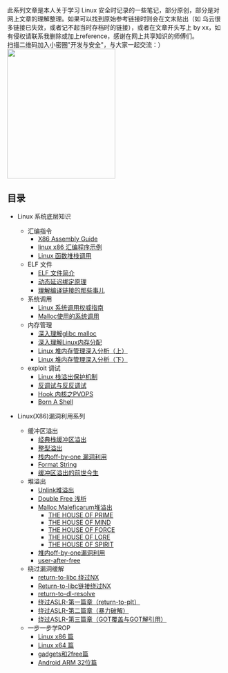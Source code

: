 此系列文章是本人关于学习 Linux 安全时记录的一些笔记，部分原创，部分是对网上文章的理解整理。如果可以找到原始参考链接时则会在文末贴出（如 乌云很多链接已失效，或者记不起当时存档时的链接），或者在文章开头写上 by xx，如有侵权请联系我删除或加上reference，感谢在网上共享知识的师傅们。  
扫描二维码加入小密圈"开发与安全"，与大家一起交流：）      
<img src="https://raw.githubusercontent.com/JnuSimba/WebSecNotes/master/pictures/%E5%BC%80%E5%8F%91%E4%B8%8E%E5%AE%89%E5%85%A8.jpg" width="250" height="300">   
   
## 目录

* Linux 系统底层知识
	- 汇编指令
		- [X86 Assembly Guide](./Linux%20系统底层知识/X86%20Assembly%20Guide.md)
		- [linux x86 汇编程序示例](./Linux%20系统底层知识/linux%20x86%20汇编程序示例.md)
		- [Linux 函数堆栈调用](./Linux%20系统底层知识/Linux%20函数堆栈调用.md)
	- ELF 文件
		- [ELF 文件简介](./Linux%20系统底层知识/ELF%20文件简介.md)
		- [动态延迟绑定原理](./Linux%20系统底层知识/动态延迟绑定原理.md)
		- [理解编译链接的那些事儿](./Linux%20系统底层知识//理解编译链接的那些事儿.md)
	- 系统调用
		- [Linux 系统调用权威指南](./Linux%20系统底层知识/Linux%20系统调用权威指南.md)
		- [Malloc使用的系统调用](./Linux%20系统底层知识/Malloc使用的系统调用.md)
	- 内存管理
		 - [深入理解glibc malloc](./Linux%20系统底层知识/深入理解glibc%20malloc.md)
    	 - [深入理解Linux内存分配](./Linux%20系统底层知识/深入理解Linux内存分配.md)
    	 - [Linux 堆内存管理深入分析（上）](./Linux%20系统底层知识/Linux%20堆内存管理深入分析（上）.md)
    	 - [Linux 堆内存管理深入分析（下）](./Linux%20系统底层知识/Linux%20堆内存管理深入分析（下）.md)
	- exploit 调试
	    - [Linux 栈溢出保护机制](./Linux%20系统底层知识/Linux%20栈溢出保护机制.md)
		- [反调试与反反调试](./Linux%20系统底层知识/反调试与反反调试.md)
	    - [Hook 内核之PVOPS](./Linux%20系统底层知识/Hook%20内核之PVOPS.md)
	    - [Born A Shell](./Linux%20系统底层知识/Born%20A%20Shell.md)
	 
* Linux(X86)漏洞利用系列
	- 缓冲区溢出
		- [经典栈缓冲区溢出](./Linux%20X86%20漏洞利用系列/经典栈缓冲区溢出.md)
		- [整型溢出](./Linux%20X86%20漏洞利用系列/整型溢出.md)
		- [栈内off-by-one 漏洞利用](./Linux%20X86%20漏洞利用系列/栈内off-by-one%20漏洞利用.md)
		- [Format String](./Linux%20X86%20漏洞利用系列/Format%20String.md)
		- [缓冲区溢出的前世今生](./Linux%20X86%20漏洞利用系列/缓冲区溢出的前世今生.md)
	- 堆溢出
		- [Unlink堆溢出](./Linux%20X86%20漏洞利用系列/Unlink堆溢出.md)
		- [Double Free 浅析](./Linux%20X86%20漏洞利用系列/Double%20Free%20浅析.md)  
		- [Malloc Maleficarum堆溢出](./Linux%20X86%20漏洞利用系列/Malloc%20Maleficarum堆溢出.md)
			- [THE HOUSE OF PRIME](./Linux%20X86%20漏洞利用系列/THE%20HOUSE%20OF%20PRIME.md)
			- [THE HOUSE OF MIND](./Linux%20X86%20漏洞利用系列/THE%20HOUSE%20OF%20MIND.md)
			- [THE HOUSE OF FORCE](./Linux%20X86%20漏洞利用系列/THE%20HOUSE%20OF%20FORCE.md)
			- [THE HOUSE OF LORE](./Linux%20X86%20漏洞利用系列/THE%20HOUSE%20OF%20LORE.md)
			- [THE HOUSE OF SPIRIT](./Linux%20X86%20漏洞利用系列/THE%20HOUSE%20OF%20SPIRIT.md)
		- [堆内off-by-one漏洞利用](./Linux%20X86%20漏洞利用系列/堆内off-by-one漏洞利用.md)
		- [user-after-free](./Linux%20X86%20漏洞利用系列/user-after-free.md)
	- 绕过漏洞缓解
		- [return-to-libc 绕过NX](./Linux%20X86%20漏洞利用系列/return-to-libc%20绕过NX.md)
		- [Return-to-libc链接绕过NX](./Linux%20X86%20漏洞利用系列/Return-to-libc链接绕过NX.md)
		- [return-to-dl-resolve](./Linux%20X86%20漏洞利用系列/return-to-dl-resolve.md)
		- [绕过ASLR-第一篇章（return-to-plt）](./Linux%20X86%20漏洞利用系列/绕过ASLR-第一篇章（return-to-plt）.md)
		- [绕过ASLR-第二篇章（暴力破解）](./Linux%20X86%20漏洞利用系列/绕过ASLR-第二篇章（暴力破解）.md)
		- [绕过ASLR-第三篇章（GOT覆盖与GOT解引用）](./Linux%20X86%20漏洞利用系列/绕过ASLR-第三篇章（GOT覆盖与GOT解引用）.md)
	- 一步一步学ROP
		- [Linux x86 篇](./一步一步学ROP/Linux%20x86%20篇.md)
		- [Linux x64 篇](./一步一步学ROP/Linux%20x84%20篇.md)
		- [gadgets和2free篇](./一步一步学ROP/gadgets和2free%20篇.md)
		- [Android ARM 32位篇](./一步一步学ROP/Android%20ARM%2032位篇.md)
	
